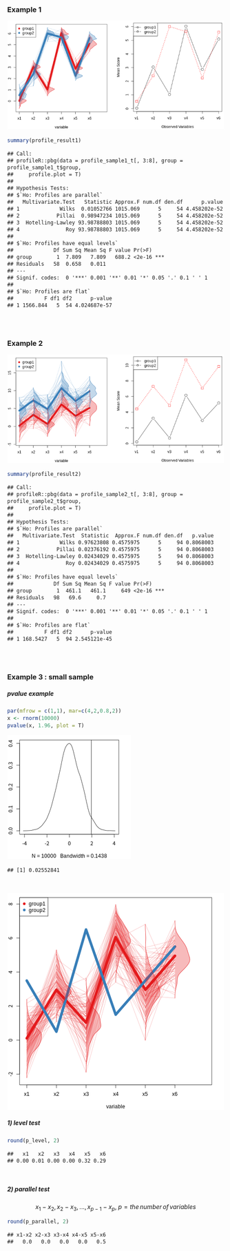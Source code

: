


### Example 1
![plot of chunk unnamed-chunk-2](figure/unnamed-chunk-2-1.png)

```r
summary(profile_result1)
```

```
## Call:
## profileR::pbg(data = profile_sample1_t[, 3:8], group = profile_sample1_t$group, 
##     profile.plot = T)
## 
## Hypothesis Tests:
## $`Ho: Profiles are parallel`
##   Multivariate.Test   Statistic Approx.F num.df den.df      p.value
## 1             Wilks  0.01052766 1015.069      5     54 4.458202e-52
## 2            Pillai  0.98947234 1015.069      5     54 4.458202e-52
## 3  Hotelling-Lawley 93.98788803 1015.069      5     54 4.458202e-52
## 4               Roy 93.98788803 1015.069      5     54 4.458202e-52
## 
## $`Ho: Profiles have equal levels`
##             Df Sum Sq Mean Sq F value Pr(>F)    
## group        1  7.809   7.809   688.2 <2e-16 ***
## Residuals   58  0.658   0.011                   
## ---
## Signif. codes:  0 '***' 0.001 '**' 0.01 '*' 0.05 '.' 0.1 ' ' 1
## 
## $`Ho: Profiles are flat`
##          F df1 df2      p-value
## 1 1566.844   5  54 4.024687e-57
```
<br>  
<br>  

### Example 2
![plot of chunk unnamed-chunk-4](figure/unnamed-chunk-4-1.png)

```r
summary(profile_result2)
```

```
## Call:
## profileR::pbg(data = profile_sample2_t[, 3:8], group = profile_sample2_t$group, 
##     profile.plot = T)
## 
## Hypothesis Tests:
## $`Ho: Profiles are parallel`
##   Multivariate.Test  Statistic  Approx.F num.df den.df   p.value
## 1             Wilks 0.97623808 0.4575975      5     94 0.8068003
## 2            Pillai 0.02376192 0.4575975      5     94 0.8068003
## 3  Hotelling-Lawley 0.02434029 0.4575975      5     94 0.8068003
## 4               Roy 0.02434029 0.4575975      5     94 0.8068003
## 
## $`Ho: Profiles have equal levels`
##             Df Sum Sq Mean Sq F value Pr(>F)    
## group        1  461.1   461.1     649 <2e-16 ***
## Residuals   98   69.6     0.7                   
## ---
## Signif. codes:  0 '***' 0.001 '**' 0.01 '*' 0.05 '.' 0.1 ' ' 1
## 
## $`Ho: Profiles are flat`
##          F df1 df2      p-value
## 1 168.5427   5  94 2.545121e-45
```
<br>  
<br>  

### Example 3 : small sample
##### pvalue example

```r
par(mfrow = c(1,1), mar=c(4,2,0.8,2))
x <- rnorm(10000)
pvalue(x, 1.96, plot = T)
```

![plot of chunk unnamed-chunk-6](figure/unnamed-chunk-6-1.png)

```
## [1] 0.02552841
```
<br>  

![plot of chunk unnamed-chunk-7](figure/unnamed-chunk-7-1.png)

##### 1) level test

```r
round(p_level, 2)
```

```
##   x1   x2   x3   x4   x5   x6 
## 0.00 0.01 0.00 0.00 0.32 0.29
```
<br>  

##### 2) parallel test
$$x_1 - x_2, x_2 - x_3, ..., x_{p-1} - x_p,\;p = the\,number\,of\,variables$$


```r
round(p_parallel, 2)
```

```
## x1-x2 x2-x3 x3-x4 x4-x5 x5-x6 
##   0.0   0.0   0.0   0.0   0.5
```
